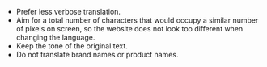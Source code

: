 - Prefer less verbose translation.
- Aim for a total number of characters that would occupy a similar number of pixels on screen, so the website does not look too different when changing the language.
- Keep the tone of the original text.
- Do not translate brand names or product names.
